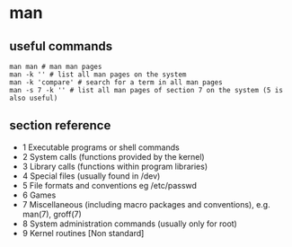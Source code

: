 # man

## useful commands

```
man man # man man pages
man -k '' # list all man pages on the system
man -k 'compare' # search for a term in all man pages
man -s 7 -k '' # list all man pages of section 7 on the system (5 is also useful)
```

## section reference

- 1   Executable programs or shell commands
- 2   System calls (functions provided by the kernel)
- 3   Library calls (functions within program libraries)
- 4   Special files (usually found in /dev)
- 5   File formats and conventions eg /etc/passwd
- 6   Games
- 7   Miscellaneous (including macro packages and conventions), e.g. man(7), groff(7)
- 8   System administration commands (usually only for root)
- 9   Kernel routines [Non standard]


